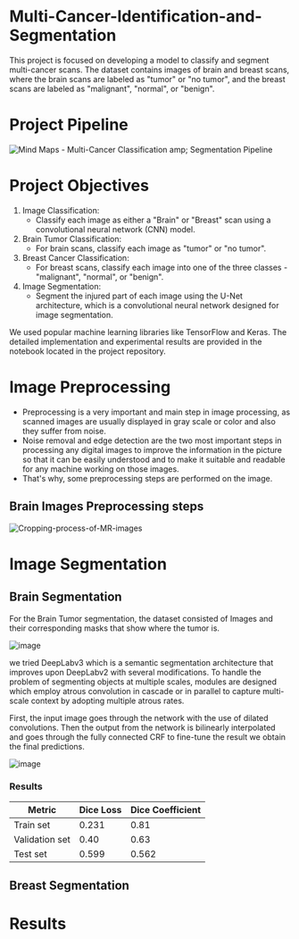 # Multi-Cancer-Identification-and-Segmentation
This project is focused on developing a model to classify and segment multi-cancer scans. The dataset contains images of brain and breast scans, where the brain scans are labeled as "tumor" or "no tumor", and the breast scans are labeled as "malignant", "normal", or "benign". 

# Project Pipeline
![Mind Maps - Multi-Cancer Classification  amp; Segmentation Pipeline](https://user-images.githubusercontent.com/54477107/236575716-d463153f-c12a-46cf-858c-31f1403b5e42.jpg)

# Project Objectives
1. Image Classification:
      - Classify each image as either a "Brain" or "Breast" scan using a convolutional neural network (CNN) model.
2. Brain Tumor Classification: 
      - For brain scans, classify each image as "tumor" or "no tumor". <br>
3. Breast Cancer Classification:
      - For breast scans, classify each image into one of the three classes - "malignant", "normal", or "benign". <br>
4. Image Segmentation:
      - Segment the injured part of each image using the U-Net architecture, which is a convolutional neural network designed for image segmentation.<br>

We used popular machine learning libraries like TensorFlow and Keras. The detailed implementation and experimental results are provided in the notebook located in the project repository.

# Image Preprocessing
- Preprocessing is a very important and main step in image processing, as scanned images are usually displayed in gray scale or color and also they suffer from noise.
- Noise removal and edge detection are the two most important steps in processing any digital images to improve the information in the picture so that it can be easily understood and to make it suitable and readable for any machine working on those images.
- That's why, some preprocessing steps are performed on the image.

## Brain Images Preprocessing steps
![Cropping-process-of-MR-images](https://user-images.githubusercontent.com/43891138/236048765-0e436f33-2dd1-495c-b817-d63a725c538d.jpg)

# Image Segmentation
## Brain Segmentation
For the Brain Tumor segmentation, the dataset consisted of Images and their corresponding masks that show where the tumor is.

![image](https://user-images.githubusercontent.com/54477107/236577626-fd8c6580-40e4-426d-afe2-1f50257fb8da.png)


we tried DeepLabv3 which is a semantic segmentation architecture that improves upon DeepLabv2 with several modifications. To handle the problem of segmenting objects at multiple scales, modules are designed which employ atrous convolution in cascade or in parallel to capture multi-scale context by adopting multiple atrous rates.

First, the input image goes through the network with the use of dilated convolutions. Then the output from the network is bilinearly interpolated and goes through the fully connected CRF to fine-tune the result we obtain the final predictions.

![image](https://user-images.githubusercontent.com/54477107/236577419-348f3c38-6312-4328-9259-8f118fff718a.png)

### Results
|Metric         |Dice Loss|Dice Coefficient|
|---------------|:----|:----|
|Train set      |0.231 |0.81 |
|Validation set    |0.40 |0.63 |
|Test set     |0.599 |0.562 |

## Breast Segmentation

# Results

